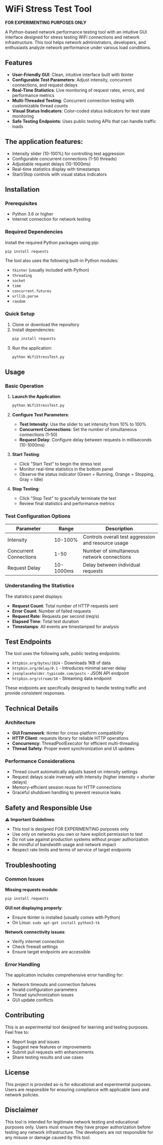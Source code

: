# WiFi Stress Test Tool

**FOR EXPERIMENTING PURPOSES ONLY**

A Python-based network performance testing tool with an intuitive GUI interface designed for stress testing WiFi connections and network infrastructure. This tool helps network administrators, developers, and enthusiasts analyze network performance under various load conditions.

## Features

- **User-Friendly GUI**: Clean, intuitive interface built with tkinter
- **Configurable Test Parameters**: Adjust intensity, concurrent connections, and request delays
- **Real-Time Statistics**: Live monitoring of request rates, errors, and performance metrics
- **Multi-Threaded Testing**: Concurrent connection testing with customizable thread counts
- **Visual Status Indicators**: Color-coded status indicators for test state monitoring
- **Safe Testing Endpoints**: Uses public testing APIs that can handle traffic loads

## The application features:

- Intensity slider (10-100%) for controlling test aggression
- Configurable concurrent connections (1-50 threads)
- Adjustable request delays (10-1000ms)
- Real-time statistics display with timestamps
- Start/Stop controls with visual status indicators

## Installation

### Prerequisites

- Python 3.6 or higher
- Internet connection for network testing

### Required Dependencies

Install the required Python packages using pip:

```bash
pip install requests
```

The tool also uses the following built-in Python modules:
- `tkinter` (usually included with Python)
- `threading`
- `socket`
- `time`
- `concurrent.futures`
- `urllib.parse`
- `random`

### Quick Setup

1. Clone or download the repository
2. Install dependencies:
   ```bash
   pip install requests
   ```
3. Run the application:
   ```bash
   python WifiStressTest.py
   ```

## Usage

### Basic Operation

1. **Launch the Application**:
   ```bash
   python WifiStressTest.py
   ```

2. **Configure Test Parameters**:
   - **Test Intensity**: Use the slider to set intensity from 10% to 100%
   - **Concurrent Connections**: Set the number of simultaneous connections (1-50)
   - **Request Delay**: Configure delay between requests in milliseconds (10-1000ms)

3. **Start Testing**:
   - Click "Start Test" to begin the stress test
   - Monitor real-time statistics in the bottom panel
   - Observe the status indicator (Green = Running, Orange = Stopping, Gray = Idle)

4. **Stop Testing**:
   - Click "Stop Test" to gracefully terminate the test
   - Review final statistics and performance metrics

### Test Configuration Options

| Parameter | Range | Description |
|-----------|-------|-------------|
| Intensity | 10-100% | Controls overall test aggression and resource usage |
| Concurrent Connections | 1-50 | Number of simultaneous network connections |
| Request Delay | 10-1000ms | Delay between individual requests |

### Understanding the Statistics

The statistics panel displays:
- **Request Count**: Total number of HTTP requests sent
- **Error Count**: Number of failed requests
- **Request Rate**: Requests per second (req/s)
- **Elapsed Time**: Total test duration
- **Timestamps**: All events are timestamped for analysis

## Test Endpoints

The tool uses the following safe, public testing endpoints:

- `httpbin.org/bytes/1024` - Downloads 1KB of data
- `httpbin.org/delay/0.1` - Introduces minimal server delay
- `jsonplaceholder.typicode.com/posts` - JSON API endpoint
- `httpbin.org/stream/10` - Streaming data endpoint

These endpoints are specifically designed to handle testing traffic and provide consistent responses.

## Technical Details

### Architecture

- **GUI Framework**: tkinter for cross-platform compatibility
- **HTTP Client**: requests library for reliable HTTP operations
- **Concurrency**: ThreadPoolExecutor for efficient multi-threading
- **Thread Safety**: Proper event synchronization and UI updates

### Performance Considerations

- Thread count automatically adjusts based on intensity settings
- Request delays scale inversely with intensity (higher intensity = shorter delays)
- Memory-efficient session reuse for HTTP connections
- Graceful shutdown handling to prevent resource leaks

## Safety and Responsible Use

⚠️ **Important Guidelines**:

- This tool is designed FOR EXPERIMENTING purposes only
- Use only on networks you own or have explicit permission to test
- Do not use against production systems without proper authorization
- Be mindful of bandwidth usage and network impact
- Respect rate limits and terms of service of target endpoints

## Troubleshooting

### Common Issues

**Missing requests module**:
```bash
pip install requests
```

**GUI not displaying properly**:
- Ensure tkinter is installed (usually comes with Python)
- On Linux: `sudo apt-get install python3-tk`

**Network connectivity issues**:
- Verify internet connection
- Check firewall settings
- Ensure target endpoints are accessible

### Error Handling

The application includes comprehensive error handling for:
- Network timeouts and connection failures
- Invalid configuration parameters
- Thread synchronization issues
- GUI update conflicts

## Contributing

This is an experimental tool designed for learning and testing purposes. Feel free to:
- Report bugs and issues
- Suggest new features or improvements
- Submit pull requests with enhancements
- Share testing results and use cases

## License

This project is provided as-is for educational and experimental purposes. Users are responsible for ensuring compliance with applicable laws and network policies.

## Disclaimer

This tool is intended for legitimate network testing and educational purposes only. Users must ensure they have proper authorization before testing any network infrastructure. The developers are not responsible for any misuse or damage caused by this tool.
